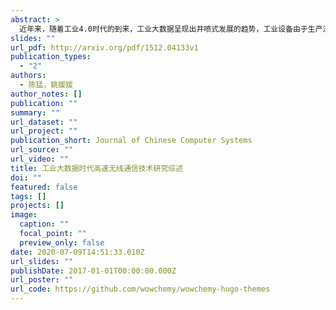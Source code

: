 ```yaml
---
abstract: >
  近年来，随着工业4.0时代的到来，工业大数据呈现出井喷式发展的趋势，工业设备由于生产流程复杂、传感器数量众多且取样频率快，在短时间内容易造成大量的数据堆积，这就对无线通信的传输速率提出了更高的要求.在工业大数据时代，高速传输将会是工业大数据得以进一步发展的重要前提和基础，高速无线通信技术必须在快速传输大量的工业数据的同时保证其能灵活适应数据量的巨大变化.从无线通信技术的传输速率出发，文中重点分析和讨论了传输速率最快的Wi-Fi技术、5G技术及最新出现的5G与Wi-Fi融合组网技术的发展历程及研究现状，最后总结和展望了工业大数据时代高速无线通信技术的发展趋势和研究方向.
slides: ""
url_pdf: http://arxiv.org/pdf/1512.04133v1
publication_types:
  - "2"
authors:
  - 陈猛，姚媛媛
author_notes: []
publication: ""
summary: ""
url_dataset: ""
url_project: ""
publication_short: Journal of Chinese Computer Systems
url_source: ""
url_video: ""
title: 工业大数据时代高速无线通信技术研究综述
doi: ""
featured: false
tags: []
projects: []
image:
  caption: ""
  focal_point: ""
  preview_only: false
date: 2020-07-09T14:51:33.010Z
url_slides: ""
publishDate: 2017-01-01T00:00:00.000Z
url_poster: ""
url_code: https://github.com/wowchemy/wowchemy-hugo-themes
---
```


